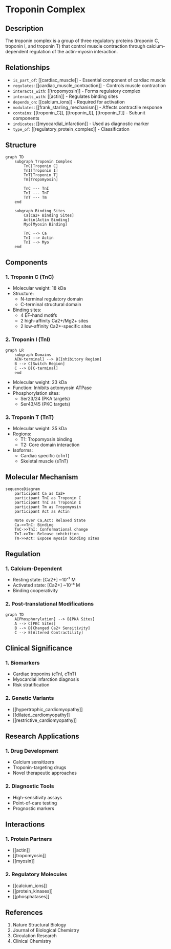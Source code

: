 # Troponin Complex

## Description
The troponin complex is a group of three regulatory proteins (troponin C, troponin I, and troponin T) that control muscle contraction through calcium-dependent regulation of the actin-myosin interaction.

## Relationships
- `is_part_of`: [[cardiac_muscle]] - Essential component of cardiac muscle
- `regulates`: [[cardiac_muscle_contraction]] - Controls muscle contraction
- `interacts_with`: [[tropomyosin]] - Forms regulatory complex
- `interacts_with`: [[actin]] - Regulates binding sites
- `depends_on`: [[calcium_ions]] - Required for activation
- `modulates`: [[frank_starling_mechanism]] - Affects contractile response
- `contains`: [[troponin_C]], [[troponin_I]], [[troponin_T]] - Subunit components
- `indicates`: [[myocardial_infarction]] - Used as diagnostic marker
- `type_of`: [[regulatory_protein_complex]] - Classification

## Structure

```mermaid
graph TD
    subgraph Troponin Complex
        TnC[Troponin C]
        TnI[Troponin I]
        TnT[Troponin T]
        Tm[Tropomyosin]
        
        TnC --- TnI
        TnI --- TnT
        TnT --- Tm
    end
    
    subgraph Binding Sites
        Ca[Ca2+ Binding Sites]
        Actin[Actin Binding]
        Myo[Myosin Binding]
        
        TnC --> Ca
        TnI --> Actin
        TnI --> Myo
    end
```

## Components

### 1. Troponin C (TnC)
- Molecular weight: 18 kDa
- Structure:
  - N-terminal regulatory domain
  - C-terminal structural domain
- Binding sites:
  - 4 EF-hand motifs
  - 2 high-affinity Ca2+/Mg2+ sites
  - 2 low-affinity Ca2+-specific sites

### 2. Troponin I (TnI)
```mermaid
graph LR
    subgraph Domains
    A[N-terminal] --> B[Inhibitory Region]
    B --> C[Switch Region]
    C --> D[C-terminal]
    end
```
- Molecular weight: 23 kDa
- Function: Inhibits actomyosin ATPase
- Phosphorylation sites:
  - Ser23/24 (PKA targets)
  - Ser43/45 (PKC targets)

### 3. Troponin T (TnT)
- Molecular weight: 35 kDa
- Regions:
  - T1: Tropomyosin binding
  - T2: Core domain interaction
- Isoforms:
  - Cardiac specific (cTnT)
  - Skeletal muscle (sTnT)

## Molecular Mechanism

```mermaid
sequenceDiagram
    participant Ca as Ca2+
    participant TnC as Troponin C
    participant TnI as Troponin I
    participant Tm as Tropomyosin
    participant Act as Actin
    
    Note over Ca,Act: Relaxed State
    Ca->>TnC: Binding
    TnC->>TnI: Conformational change
    TnI->>Tm: Release inhibition
    Tm->>Act: Expose myosin binding sites
```

## Regulation

### 1. Calcium-Dependent
- Resting state: [Ca2+] ~10⁻⁷ M
- Activated state: [Ca2+] ~10⁻⁵ M
- Binding cooperativity

### 2. Post-translational Modifications
```mermaid
graph TD
    A[Phosphorylation] --> B[PKA Sites]
    A --> C[PKC Sites]
    B --> D[Changed Ca2+ Sensitivity]
    C --> E[Altered Contractility]
```

## Clinical Significance

### 1. Biomarkers
- Cardiac troponins (cTnI, cTnT)
- Myocardial infarction diagnosis
- Risk stratification

### 2. Genetic Variants
- [[hypertrophic_cardiomyopathy]]
- [[dilated_cardiomyopathy]]
- [[restrictive_cardiomyopathy]]

## Research Applications

### 1. Drug Development
- Calcium sensitizers
- Troponin-targeting drugs
- Novel therapeutic approaches

### 2. Diagnostic Tools
- High-sensitivity assays
- Point-of-care testing
- Prognostic markers

## Interactions

### 1. Protein Partners
- [[actin]]
- [[tropomyosin]]
- [[myosin]]

### 2. Regulatory Molecules
- [[calcium_ions]]
- [[protein_kinases]]
- [[phosphatases]]

## References
1. Nature Structural Biology
2. Journal of Biological Chemistry
3. Circulation Research
4. Clinical Chemistry 